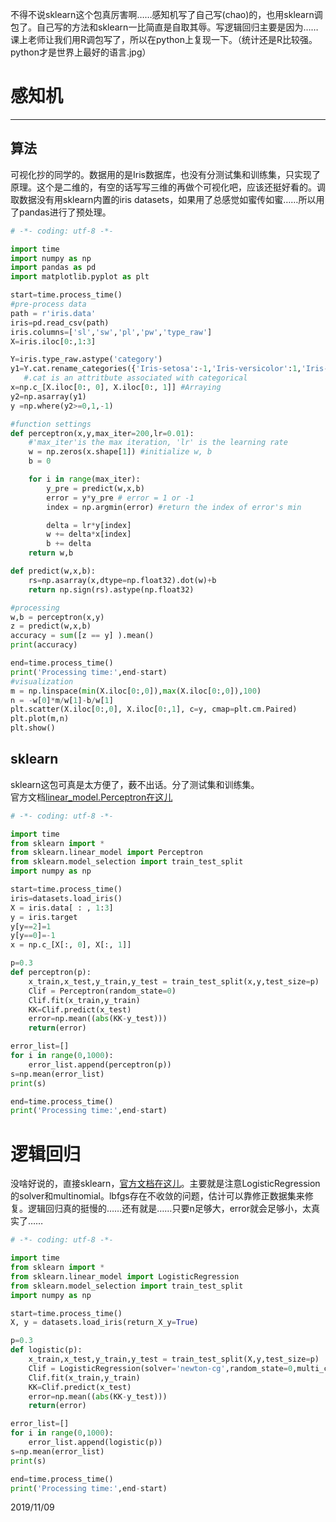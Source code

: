 不得不说sklearn这个包真厉害啊……感知机写了自己写(chao)的，也用sklearn调包了。自己写的方法和sklearn一比简直是自取其辱。写逻辑回归主要是因为……课上老师让我们用R调包写了，所以在python上复现一下。（统计还是R比较强。python才是世界上最好的语言.jpg） 
<!-- more --> 
# 感知机 #
----------
## 算法 ##
可视化抄的同学的。数据用的是Iris数据库，也没有分测试集和训练集，只实现了原理。这个是二维的，有空的话写写三维的再做个可视化吧，应该还挺好看的。调取数据没有用sklearn内置的iris datasets，如果用了总感觉如蜜传如蜜……所以用了pandas进行了预处理。  

```python
# -*- coding: utf-8 -*-

import time
import numpy as np
import pandas as pd
import matplotlib.pyplot as plt

start=time.process_time()
#pre-process data
path = r'iris.data'
iris=pd.read_csv(path)
iris.columns=['sl','sw','pl','pw','type_raw']
X=iris.iloc[0:,1:3]

Y=iris.type_raw.astype('category')
y1=Y.cat.rename_categories({'Iris-setosa':-1,'Iris-versicolor':1,'Iris-virginica':0})
   #.cat is an attritbute associated with categorical
x=np.c_[X.iloc[0:, 0], X.iloc[0:, 1]] #Arraying
y2=np.asarray(y1)
y =np.where(y2>=0,1,-1)

#function settings
def perceptron(x,y,max_iter=200,lr=0.01):  
    #'max_iter'is the max iteration, 'lr' is the learning rate 
    w = np.zeros(x.shape[1]) #initialize w, b
    b = 0

    for i in range(max_iter):
        y_pre = predict(w,x,b)
        error = y*y_pre # error = 1 or -1
        index = np.argmin(error) #return the index of error's min

        delta = lr*y[index]
        w += delta*x[index]
        b += delta
    return w,b

def predict(w,x,b):
    rs=np.asarray(x,dtype=np.float32).dot(w)+b
    return np.sign(rs).astype(np.float32)

#processing
w,b = perceptron(x,y)
z = predict(w,x,b)
accuracy = sum([z == y] ).mean()
print(accuracy)

end=time.process_time()
print('Processing time:',end-start)
#visualization
m = np.linspace(min(X.iloc[0:,0]),max(X.iloc[0:,0]),100)
n = -w[0]*m/w[1]-b/w[1]
plt.scatter(X.iloc[0:,0], X.iloc[0:,1], c=y, cmap=plt.cm.Paired)
plt.plot(m,n)
plt.show()
```

## sklearn ##
sklearn这包可真是太方便了，薮不出话。分了测试集和训练集。  
官方文档[linear_model.Perceptron在这儿](https://scikit-learn.org/stable/modules/generated/sklearn.linear_model.Perceptron.html)  
```python
# -*- coding: utf-8 -*-

import time
from sklearn import *
from sklearn.linear_model import Perceptron
from sklearn.model_selection import train_test_split
import numpy as np

start=time.process_time()
iris=datasets.load_iris()
X = iris.data[ : , 1:3]  
y = iris.target
y[y==2]=1
y[y==0]=-1
x = np.c_[X[:, 0], X[:, 1]]

p=0.3
def perceptron(p):
    x_train,x_test,y_train,y_test = train_test_split(x,y,test_size=p)
    Clif = Perceptron(random_state=0)
    Clif.fit(x_train,y_train)
    KK=Clif.predict(x_test)
    error=np.mean((abs(KK-y_test)))
    return(error)

error_list=[]
for i in range(0,1000):
    error_list.append(perceptron(p))
s=np.mean(error_list)
print(s)

end=time.process_time()
print('Processing time:',end-start)
```
# 逻辑回归 #
没啥好说的，直接sklearn，[官方文档在这儿](https://scikit-learn.org/stable/modules/generated/sklearn.linear_model.LogisticRegression.html#sklearn.linear_model.LogisticRegression)。主要就是注意LogisticRegression的solver和multinomial。lbfgs存在不收敛的问题，估计可以靠修正数据集来修复。逻辑回归真的挺慢的……还有就是……只要n足够大，error就会足够小，太真实了……
  
```python  
# -*- coding: utf-8 -*-

import time
from sklearn import *
from sklearn.linear_model import LogisticRegression
from sklearn.model_selection import train_test_split
import numpy as np

start=time.process_time()
X, y = datasets.load_iris(return_X_y=True)

p=0.3
def logistic(p):
    x_train,x_test,y_train,y_test = train_test_split(X,y,test_size=p)
    Clif = LogisticRegression(solver='newton-cg',random_state=0,multi_class='multinomial')
    Clif.fit(x_train,y_train)
    KK=Clif.predict(x_test)
    error=np.mean((abs(KK-y_test)))
    return(error)

error_list=[]
for i in range(0,1000):
    error_list.append(logistic(p))
s=np.mean(error_list)
print(s)

end=time.process_time()
print('Processing time:',end-start)
```  

2019/11/09